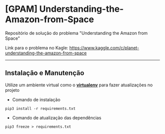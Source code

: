 # [GPAM] Understanding-the-Amazon-from-Space
Repositório de solução do problema "Understanding the Amazon from Space"

Link para o problema no Kagle: https://www.kaggle.com/c/planet-understanding-the-amazon-from-space

___
## Instalação e Manutenção

Utilize um ambiente virtual como o [**virtualenv**](https://virtualenv.pypa.io/en/stable/#) para fazer atualizações no projeto

* Comando de instalação
  
``` 
pip3 install -r requirements.txt
```
* Comando de atualização das dependências

 
 ```
 pip3 freeze > requirements.txt
 ```
